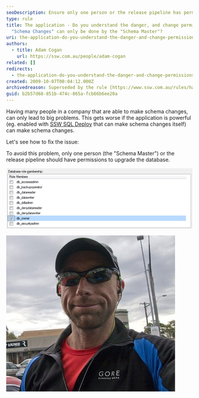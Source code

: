```yaml
---
seoDescription: Ensure only one person or the release pipeline has permission to upgrade the database schema to prevent big problems.
type: rule
title: The application - Do you understand the danger, and change permissions so
  "Schema Changes" can only be done by the "Schema Master"?
uri: the-application-do-you-understand-the-danger-and-change-permissions-so-schema-changes-can-only-be-done-by-the-schema-master
authors:
  - title: Adam Cogan
    url: https://ssw.com.au/people/adam-cogan
related: []
redirects:
  - the-application-do-you-understand-the-danger-and-change-permissions-so-＂schema-changes＂-can-only-be-done-by-the-＂schema-master＂
created: 2009-10-07T00:04:12.000Z
archivedreason: Superseded by the rule [https://www.ssw.com.au/rules/have-a-schema-master](/rules/have-a-schema-master)
guid: b2b57d68-851b-474c-865a-fcb66b6ee20a
---
```


Having many people in a company that are able to make schema changes, can only lead to big problems. This gets worse if the application is powerful (eg. enabled with [SSW SQL Deploy](https://sqldeploy.com/) that can make schema changes itself) can make schema changes.

Let's see how to fix the issue:

<!--endintro-->

To avoid this problem, only one person (the "Schema Master") or the release pipeline should have permissions to upgrade the database.

![Figure: The db_owner role is granted for one person only – the "Schema Master"](FullPermission.jpg)

![Figure: And here is the "Schema Master" at SSW](nick.png)
